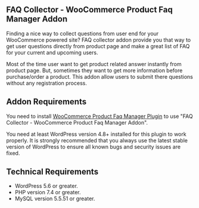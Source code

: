 ## FAQ Collector - WooCommerce Product Faq Manager Addon

Finding a nice way to collect questions from user end for your WooCommerce powered site? FAQ collector addon provide you that way to get user questions directly from product page and make a great list of FAQ for your current and upcoming users.

Most of the time user want to get product related answer instantly from product page. But, sometimes they want to get more information before purchase/order a product. This addon allow users to submit there questions without any registration process.

## Addon Requirements

You need to install [WooCommerce Product Faq Manager Plugin](https://1.envato.market/wpfm-wp) to use "FAQ Collector - WooCommerce Product Faq Manager Addon".

You need at least WordPress version 4.8+ installed for this plugin to work properly. It is strongly recommended that you always use the latest stable version of WordPress to ensure all known bugs and security issues are fixed.

## Technical Requirements

- WordPress 5.6 or greater.
- PHP version 7.4 or greater.
- MySQL version 5.5.51 or greater.
